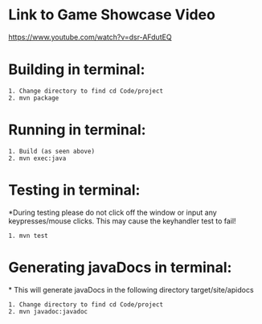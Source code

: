 # Link to Game Showcase Video

 https://www.youtube.com/watch?v=dsr-AFdutEQ


# Building in terminal:

    1. Change directory to find cd Code/project
    2. mvn package

# Running in terminal:

    1. Build (as seen above)
    2. mvn exec:java

# Testing in terminal:
\*During testing please do not click off the window or input any
keypresses/mouse clicks. This may cause the keyhandler test to fail!

    1. mvn test


# Generating javaDocs in terminal:
\* This will generate javaDocs in the following directory target/site/apidocs

    1. Change directory to find cd Code/project
    2. mvn javadoc:javadoc
